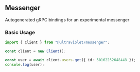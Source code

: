 ## Messenger

Autogenerated gRPC bindings for an experimental messenger

### Basic Usage

```ts
import { Client } from "@ultraviolet/messenger";

const client = new Client();

const user = await client.users.get({ id: 50162252648448 });
console.log(user);
```
